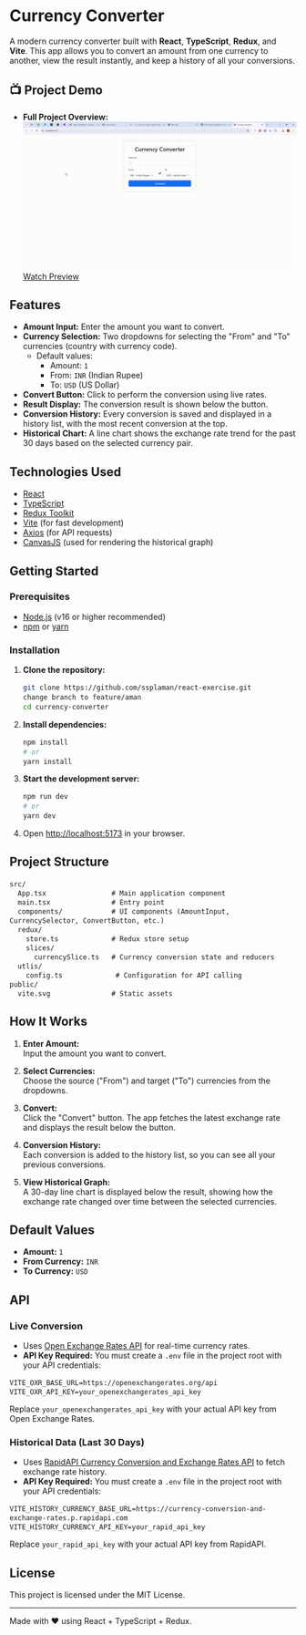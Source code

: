 # Currency Converter

A modern currency converter built with **React**, **TypeScript**, **Redux**, and **Vite**. This app allows you to convert an amount from one currency to another, view the result instantly, and keep a history of all your conversions.

## 📺 Project Demo

- **Full Project Overview:**  
   ![Currency Project](./doc/currency-convertor.gif)
   [Watch Preview](./doc/currency-convertor.mp4)

## Features

- **Amount Input:** Enter the amount you want to convert.
- **Currency Selection:** Two dropdowns for selecting the "From" and "To" currencies (country with currency code).
  - Default values:  
    - Amount: `1`
    - From: `INR` (Indian Rupee)
    - To: `USD` (US Dollar)
- **Convert Button:** Click to perform the conversion using live rates.
- **Result Display:** The conversion result is shown below the button.
- **Conversion History:** Every conversion is saved and displayed in a history list, with the most recent conversion at the top.
- **Historical Chart:** A line chart shows the exchange rate trend for the past 30 days based on the selected currency pair.

## Technologies Used

- [React](https://react.dev/)
- [TypeScript](https://www.typescriptlang.org/)
- [Redux Toolkit](https://redux-toolkit.js.org/)
- [Vite](https://vitejs.dev/) (for fast development)
- [Axios](https://axios-http.com/) (for API requests)
- [CanvasJS](https://canvasjs.com/) (used for rendering the historical graph)

## Getting Started

### Prerequisites

- [Node.js](https://nodejs.org/) (v16 or higher recommended)
- [npm](https://www.npmjs.com/) or [yarn](https://yarnpkg.com/)

### Installation

1. **Clone the repository:**
   ```sh
   git clone https://github.com/ssplaman/react-exercise.git
   change branch to feature/aman
   cd currency-converter
   ```

2. **Install dependencies:**
   ```sh
   npm install
   # or
   yarn install
   ```

3. **Start the development server:**
   ```sh
   npm run dev
   # or
   yarn dev
   ```

4. Open [http://localhost:5173](http://localhost:5173) in your browser.

## Project Structure

```
src/
  App.tsx                # Main application component
  main.tsx               # Entry point
  components/            # UI components (AmountInput, CurrencySelector, ConvertButton, etc.)
  redux/
    store.ts             # Redux store setup
    slices/
      currencySlice.ts   # Currency conversion state and reducers
  utlis/
    config.ts             # Configuration for API calling
public/
  vite.svg               # Static assets
```

## How It Works

1. **Enter Amount:**  
   Input the amount you want to convert.

2. **Select Currencies:**  
   Choose the source ("From") and target ("To") currencies from the dropdowns.

3. **Convert:**  
   Click the "Convert" button. The app fetches the latest exchange rate and displays the result below the button.

4. **Conversion History:**  
   Each conversion is added to the history list, so you can see all your previous conversions.

4. **View Historical Graph:**  
   A 30-day line chart is displayed below the result, showing how the exchange rate changed over time between the selected currencies.

## Default Values

- **Amount:** `1`
- **From Currency:** `INR`
- **To Currency:** `USD`

## API

### Live Conversion

- Uses [Open Exchange Rates API](https://openexchangerates.org/) for real-time currency rates.
- **API Key Required:**
You must create a `.env` file in the project root with your API credentials:
```env
VITE_OXR_BASE_URL=https://openexchangerates.org/api
VITE_OXR_API_KEY=your_openexchangerates_api_key
```
Replace `your_openexchangerates_api_key` with your actual API key from Open Exchange Rates.

### Historical Data (Last 30 Days)

- Uses [RapidAPI Currency Conversion and Exchange Rates API](https://rapidapi.com/principalapis/api/currency-conversion-and-exchange-rates/playground/endpoint_01c2f371-2ab0-4e56-98f4-e4f4149e9cfc) to fetch exchange rate history.
- **API Key Required:**
You must create a `.env` file in the project root with your API credentials:
```env
VITE_HISTORY_CURRENCY_BASE_URL=https://currency-conversion-and-exchange-rates.p.rapidapi.com
VITE_HISTORY_CURRENCY_API_KEY=your_rapid_api_key
```
Replace `your_rapid_api_key` with your actual API key from RapidAPI.

## License

This project is licensed under the MIT License.

---

Made with ❤️ using React + TypeScript + Redux.